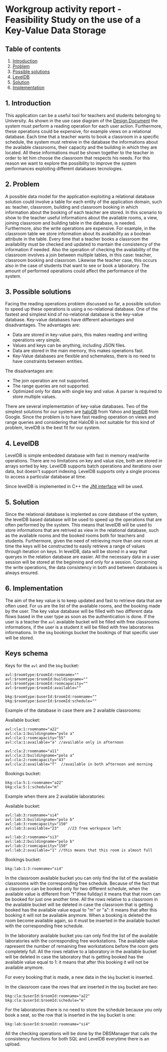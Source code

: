 # Workgroup activity report - Feasibility Study on the use of a Key-Value Data Storage

## Table of contents
1. [Introduction](#1-introduction)
2. [Problem](#2-problem)
3. [Possible solutions](#3-possible-solutions)
4. [LevelDB](#4-levelDB)
5. [Solution](#5-solution)
6. [Implementation](#6-implementation)

## 1. Introduction
This application can be a useful tool for teachers and students belonging to University. As shown in the use case diagram of the [Design Document](./Design.md) the system must perform a reading operation for each user action. Furthermore, these operations could be expensive, for example views on a relational database. Each time that a teacher wants to book a classroom in a specific schedule, the system must retreive in the database the informations about the available classrooms, their capacity and the building in which they are located. All these informations must be shown together to the teacher in order to let him choose the classroom that respects his needs. 
For this reason we want to explore the possibility to improve the system performances exploiting different databases tecnologies.

## 2. Problem
A possible data model for the application exploiting a relational database solution could involve a table for each entity of the application domain, such as: teacher, classroom, building and classroom booking in which information about the booking of each teacher are stored. In this scenario to show to the teacher useful informations about the available rooms, a view, joining classroom and building table in the database, is needed. Furthermore, also the write operations are expensive. For example, in the classroom table we store information about its availability as a boolean attribute in the table. Every time that a teacher books a classroom the availability must be checked and updated to mantain the consistency of the information if needed. Also the operation of checking the availability of the classroom involves a join between multiple tables, in this case: teacher, classroom booking and classroom. Likewise the teacher case, this occurs also in the case of students that want to see or book a laboratory. The amount of performed operations could affect the performance of the system.

## 3. Possible solutions
Facing the reading operations problem discussed so far, a possible solution to speed up these operations is using a no-relational database. One of the fastest and simplest kind of no-relational database is the key-value database. Key-value databases have different advantages and disadvantages.
The advantages are:
- Data are stored in key-value pairs, this makes reading and writing operations very simple.
- Values and keys can be anything, including JSON files.
- Data are stored in the main memory, this makes operations fast.
- Key-Value databases are flexible and schemaless, there is no need to have constraints between entities.

The disadvantages are:
- The join operation are not supported.
- The range queries are not supported.
- Optimized only for data with single key and value. A parser is required to store multiple values.

There are several implementation of key-value databases. Two of the simplest solutions for our system are [haloDB](https://github.com/yahoo/HaloDB) from Yahoo and [levelDB](https://github.com/google/leveldb) from Google. Since the problem is to have fast reading operation on views and range queries and considering that HaloDB is not suitable for this kind of problem, levelDB is the best fit for our system.

## 4. LevelDB

LevelDB is simple embedded database with fast in memory read/write operations. There are no limitations on key and value size, both are stored in arrays sorted by key. LevelDB supports batch operations and iterations over data, but doesn't support indexing. LevelDB supports only a single process to access a particular database at time.

Since levelDB is implemented in C++ the [JNI interface](https://github.com/fusesource/leveldbjni) will be used.

## 5. Solution
Since the relational database is implented as core database of the system, the levelDB based database will be used to speed up the operations that are often performed by the system. This means that levelDB will be used to store informations that are retrived as view in the relational database, such as the available rooms and the booked rooms both for teachers and students. Furthermore, given the need of retrieving more than one room at time the keys will be constructed to easily retrieve a range of values through iteration on keys. In levelDB, data will be stored in a way that queryes in the relation database are easier. All the necessary data in a user session will be stored at the beginning and only for a session. Concerning the write operations, the data consistency in both and between databases is always ensured.

## 6. Implementation
The aim of the key value is to keep updated and fast to retrieve data that are often used. For us are the list of the available rooms, and the booking made by the user.
The key value database will be filled with two different data flows based in the user type as soon as the authentication is done. If the user is a teacher the `avl` available bucket will be filled with free classrooms informations, if the user is a student it will be filled with free laboratories informations. 
In the `bkg` bookings bucket the bookings of that specific user will be stored.


Keys schema
--
Keys for the `avl` and the `bkg` bucket:
````
avl:$roomtype:$roomId:roomname=""
avl:$roomtype:$roomId:buildingname=""
avl:$roomtype:$roomId:roomcapacity=""
avl:$roomtype:$roomId:available=""
````
````
bkg:$roomtype:$userId:$roomId:roomname=""
bkg:$roomtype:$userId:$roomId:schedule=""
````

Example of the database in case there are 2 available classrooms:

Available bucket:

````
avl:cla:1:roomname="a22"
avl:cla:1:buildingname="polo a"
avl:cla:1:roomcapacity="55"
avl:cla:1:available="a"	//available only in afternoon

avl:cla:2:roomname="a11"
avl:cla:2:buildingname="polo a"
avl:cla:2:roomcapacity="43"
avl:cla:2:available="f"  //available in both afternoon and morning
````
Bookings bucket:
````
bkg:cla:5:1:roomname="a22"
bkg:cla:5:1:schedule="m"
````

Example when there are 2 available laboratories:

Available bucket:
````
avl:lab:3:roomname="si4"
avl:lab:3:buildingname="polo b"
avl:lab:3:roomcapacity="150"
avl:lab:3:available="23"    //23 free workspace left

avl:lab:2:roomname="si3"
avl:lab:2:buildingname="polo b"
avl:lab:2:roomcapacity="150"
avl:lab:2:available="1" //this means that this room is almost full
````
Bookings bucket:
````
bkg:lab:1:3:roomname="si4"
````
In the classroom available bucket you can only find the list of the available classrooms with the corresponding free schedule. Because of the fact that a classroom can be booked only for two different schedule, when the available value is different from "f"(free fullday) it means that that room can be booked for just one another time.
All the rows relative to a classroom in the available bucket will be deleted in case the classroom that is getting booked has the available value equal to "m" or "a": it means that after this booking it will not be available anymore.
When a booking is deleted the room become available again, so it must be inserted in the available bucket with the corresponding free schedule.

In the laboratory available bucket you can only find the list of the available laboratories with the corresponding free workstations. The available value rapresent the number of remaining free workstations before the room gets completely full.
All the rows relative to a laboratory in the available bucket will be deleted in case the laboratory that is getting booked has the available value equal to 1: it means that after this booking it will not be available anymore.

For every booking that is made, a new data in the `bkg` bucket is inserted.

In the classroom case the rows that are inserted in the `bkg` bucket are two:
````
bkg:cla:$userId:$roomId:roomname="a22"
bkg:cla:$userId:$roomId:schedule="m"
````
For the laboratories there is no need to store the schedule because you only book a seat, so the row that is inserted in the `bkg` bucket is one:
````
bkg:lab:$userId:$roomId:roomname="si4"
````

All the checking operations will be done by the DBSManager that calls the consistency functions for both SQL and LevelDB everytime there is an upload.
